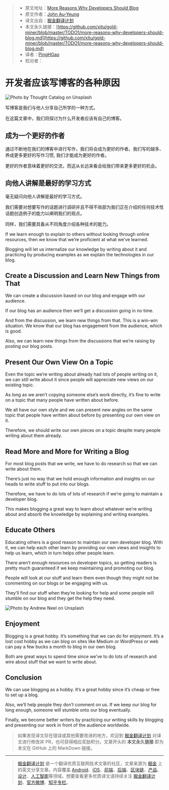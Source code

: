 > * 原文地址：[More Reasons Why Developers Should Blog](https://levelup.gitconnected.com/more-reasons-why-developers-should-blog-ba947be9e869)
> * 原文作者：[John Au-Yeung](https://medium.com/@hohanga)
> * 译文出自：[掘金翻译计划](https://github.com/xitu/gold-miner)
> * 本文永久链接：[https://github.com/xitu/gold-miner/blob/master/TODO1/more-reasons-why-developers-should-blog.md](https://github.com/xitu/gold-miner/blob/master/TODO1/more-reasons-why-developers-should-blog.md)
> * 译者：[PingHGao](https://github.com/PingHGao)
> * 校对者：

# 开发者应该写博客的各种原因

![Photo by [Thought Catalog](https://unsplash.com/@thoughtcatalog?utm_source=medium&utm_medium=referral) on [Unsplash](https://unsplash.com?utm_source=medium&utm_medium=referral)](https://cdn-images-1.medium.com/max/12000/0*HJLkHYtt8SbRtrra)

写博客是我们与他人分享自己所学的一种方式。

在这篇文章中，我们将探讨为什么开发者应该有自己的博客。

## 成为一个更好的作者

通过不断地在我们的博客中进行写作，我们将会成为更好的作者。我们写的越多、养成更多更好的写作习惯, 我们才能成为更好的作者。

更好的作者意味着更好的交流，而这从长远来看会给我们带来更多更好的机会。

## 向他人讲解是最好的学习方式

毫无疑问向他人讲解是最好的学习方式。

我们需要对想要写作的话题进行调研并且不得不局部为我们正在介绍的任何技术性话题创造例子的能力以阐明我们的观点。

同样，我们需要具备从不同角度介绍各种技术的能力。

If we learn enough to explain to others without looking through online resources, then we know that we’re proficient at what we’ve learned.

Blogging will let us internalize our knowledge by writing about it and practicing by producing examples as we explain the technologies in our blog.

## Create a Discussion and Learn New Things from That

We can create a discussion based on our blog and engage with our audience.

If our blog has an audience then we’ll get a discussion going in no time.

And from the discussion, we learn new things from that. This is a win-win situation. We know that our blog has engagement from the audience, which is good.

Also, we can learn new things from the discussions that we’re raising by posting our blog posts.

## Present Our Own View On a Topic

Even the topic we’re writing about already had lots of people writing on it, we can still write about it since people will appreciate new views on our existing topic.

As long as we aren’t copying someone else’s work directly, it’s fine to write on a topic that many people have written about before.

We all have our own style and we can present new angles on the same topic that people have written about before by presenting our own view on it.

Therefore, we should write our own pieces on a topic despite many people writing about them already.

## Read More and More for Writing a Blog

For most blog posts that we write, we have to do research so that we can write about them.

There’s just no way that we hold enough information and insights on our heads to write stuff to put into our blogs.

Therefore, we have to do lots of lots of research if we’re going to maintain a developer blog.

This makes blogging a great way to learn about whatever we’re writing about and absorb the knowledge by explaining and writing examples.

## Educate Others

Educating others is a good reason to maintain our own developer blog. With it, we can help each other learn by providing our own views and insights to help us learn, which in turn helps other people learn.

There aren’t enough resources on developer topics, so getting readers is pretty much guaranteed if we keep maintaining and promoting our blog.

People will look at our stuff and learn them even though they might not be commenting on our blogs or be engaging with us.

They’ll find our stuff when they’re looking for help and some people will stumble on our blog and they get the help they need.

![Photo by [Andrew Neel](https://unsplash.com/@andrewtneel?utm_source=medium&utm_medium=referral) on [Unsplash](https://unsplash.com?utm_source=medium&utm_medium=referral)](https://cdn-images-1.medium.com/max/12000/0*4SGrplnJ1EYYeSt4)

## Enjoyment

Blogging is a great hobby. It’s something that we can do for enjoyment. It’s a lost cost hobby as we can blog on sites like Medium or WordPress or web can pay a few bucks a month to blog in our own blog.

Both are great ways to spend time since we’ve to do lots of research and wire about stuff that we want to write about.

## Conclusion

We can use blogging as a hobby. It’s a great hobby since it’s cheap or free to set up a blog.

Also, we’ll help people they don’t comment on us. If we keep our blog for long enough, someone will stumble onto our blog eventually.

Finally, we become better writers by practicing our writing skills by blogging and presenting our work in front of the audience worldwide.

> 如果发现译文存在错误或其他需要改进的地方，欢迎到 [掘金翻译计划](https://github.com/xitu/gold-miner) 对译文进行修改并 PR，也可获得相应奖励积分。文章开头的 **本文永久链接** 即为本文在 GitHub 上的 MarkDown 链接。

---

> [掘金翻译计划](https://github.com/xitu/gold-miner) 是一个翻译优质互联网技术文章的社区，文章来源为 [掘金](https://juejin.im) 上的英文分享文章。内容覆盖 [Android](https://github.com/xitu/gold-miner#android)、[iOS](https://github.com/xitu/gold-miner#ios)、[前端](https://github.com/xitu/gold-miner#前端)、[后端](https://github.com/xitu/gold-miner#后端)、[区块链](https://github.com/xitu/gold-miner#区块链)、[产品](https://github.com/xitu/gold-miner#产品)、[设计](https://github.com/xitu/gold-miner#设计)、[人工智能](https://github.com/xitu/gold-miner#人工智能)等领域，想要查看更多优质译文请持续关注 [掘金翻译计划](https://github.com/xitu/gold-miner)、[官方微博](http://weibo.com/juejinfanyi)、[知乎专栏](https://zhuanlan.zhihu.com/juejinfanyi)。
